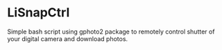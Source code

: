 # LiSnapCtrl
Simple bash script using gphoto2 package to remotely control shutter of your digital camera and download photos.
